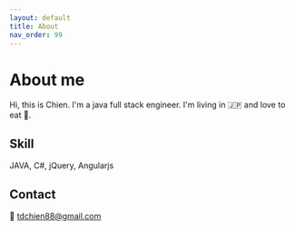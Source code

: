 ```yaml
---
layout: default
title: About
nav_order: 99
---
```


# About me
Hi, this is Chien. I'm a java full stack engineer.
I'm living in :jp: and love to eat :ramen:.

## Skill
JAVA, C#, jQuery, Angularjs

## Contact
:email: <a class="u-email link-gray-dark " href="tdchien88@gmail.com">tdchien88@gmail.com</a>
